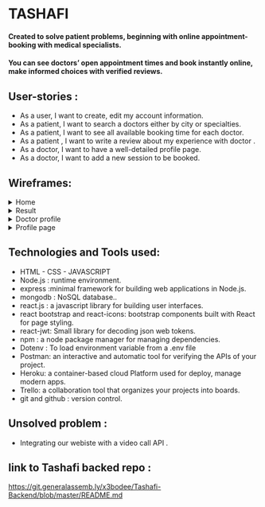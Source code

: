 

# TASHAFI

#### Created to solve patient problems, beginning with online appointment-booking with medical specialists. 
#### You can see doctors’ open appointment times and book instantly online, make informed choices with verified reviews.


## User-stories :
* As a user, I want to create, edit my account information.
* As a patient, I want to search a doctors either by city or specialties.
* As a patient, I want to see all available booking time for each doctor.
* As a patient , I want to write a review about my experience with  doctor . 
* As a doctor, I want to have a well-detailed profile page.
* As a doctor, I want to add a new session to be booked.

## Wireframes:
<details>

 <summary>Home </summary>

<p>the website Home page</p>

![Home](https://media.git.generalassemb.ly/user/34738/files/2a56bc00-cce0-11eb-8f56-8c92ca49261f)

</details>

<details>

 <summary>Result </summary>

<p>the website Result page</p>

![Result](https://media.git.generalassemb.ly/user/34738/files/2fb40680-cce0-11eb-90a5-cc00805c3074)

</details>

<details>

 <summary>Doctor profile </summary>

<p>the website Doctorprofile page</p>

![Doctorprofile](https://media.git.generalassemb.ly/user/34738/files/3773ab00-cce0-11eb-9d00-b5660bed5106)

</details> 

<details>

 <summary>Profile page </summary>

<p>the website Profile page</p>

![Profile](https://media.git.generalassemb.ly/user/34738/files/39d60500-cce0-11eb-9c1c-3d0fa95e21b0)
</details>



## Technologies and Tools used:
* HTML - CSS - JAVASCRIPT
* Node.js : runtime environment.
* express :minimal framework for building web applications in Node.js.
* mongodb : NoSQL database..
* react.js : a javascript library for building user interfaces.
* react bootstrap and react-icons: bootstrap components built with React for page styling. 
* react-jwt: Small library for decoding json web tokens.
* npm : a node package manager for managing dependencies.
* Dotenv : To load environment variable from a .env file
* Postman: an interactive and automatic tool for verifying the APIs of your project.
* Heroku:  a container-based cloud Platform used for deploy, manage modern apps. 
* Trello: a collaboration tool that organizes your projects into boards.
* git and github : version control.


## Unsolved problem :
* Integrating our webiste with a video call API .

## link to Tashafi backed repo :
https://git.generalassemb.ly/x3bodee/Tashafi-Backend/blob/master/README.md 
